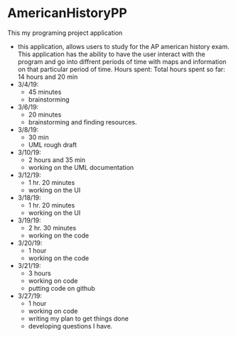 # AmericanHistoryPP
This my programing project application
- this application, allows users to study for the AP american history exam. 
This application has the ability to have the user interact with the program and go into diffrent periods of time with maps and information on that particular period of time. 
Hours spent:
Total hours spent so far: 14 hours and 20 min
- 3/4/19:
    -  45 minutes
    -  brainstorming 
- 3/6/19:
    - 20 minutes
    - brainstorming and finding resources.
- 3/8/19:
    - 30 min
    - UML rough draft
- 3/10/19:
    - 2 hours and 35 min
    - working on the UML documentation
- 3/12/19:
    - 1 hr. 20 minutes 
    - working on the UI
- 3/18/19:
    - 1 hr. 20 minutes 
    - working on the UI
- 3/19/19:
    - 2 hr. 30 minutes
    - working on the code
- 3/20/19:
    - 1 hour
    - working on the code
- 3/21/19:
    - 3 hours
    - working on code
    - putting code on github
- 3/27/19:
    - 1 hour
    - working on code
    - writing my plan to get things done
    - developing questions I have.
